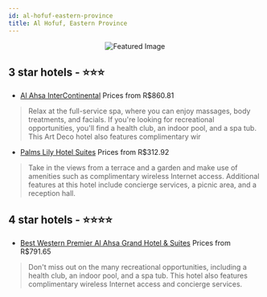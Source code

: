 ```yaml
---
id: al-hofuf-eastern-province
title: Al Hofuf, Eastern Province
---
```


<center><img src="https://i.travelapi.com/hotels/1000000/890000/889300/889206/6b014dd8_z.jpg" alt="Featured Image" /></center>


##  3 star hotels - ⭐️⭐️⭐️

-    [Al Ahsa InterContinental](https://us.hurb.com/hotels/al-hofuf/al-ahsa-intercontinental-JNP-JP989762?cmp=18055) Prices from R$860.81
   > Relax at the full-service spa, where you can enjoy massages, body treatments, and facials. If you're looking for recreational opportunities, you'll find a health club, an indoor pool, and a spa tub. This Art Deco hotel also features complimentary wir
-    [Palms Lily Hotel Suites](https://us.hurb.com/hotels/al-hofuf/palms-lily-hotel-suites-JNP-JP705605?cmp=18055) Prices from R$312.92
   > Take in the views from a terrace and a garden and make use of amenities such as complimentary wireless Internet access. Additional features at this hotel include concierge services, a picnic area, and a reception hall.

##  4 star hotels - ⭐️⭐️⭐️⭐️

-    [Best Western Premier Al Ahsa Grand Hotel & Suites](https://us.hurb.com/hotels/al-hofuf/best-western-premier-al-ahsa-grand-hotel-suites-JNP-JP02720D?cmp=18055) Prices from R$791.65
   > Don't miss out on the many recreational opportunities, including a health club, an indoor pool, and a spa tub. This hotel also features complimentary wireless Internet access and concierge services.
